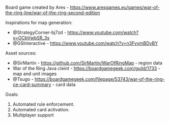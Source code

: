 Board game created by Ares - https://www.aresgames.eu/games/war-of-the-ring-line/war-of-the-ring-second-edition

Inspirations for map generation:
- @StrategyCorner-bj7zd - https://www.youtube.com/watch?v=OCbVwbSR_3s
- @GSInteractive - https://www.youtube.com/watch?v=n3FvvmBDvBY

Asset sources:
- @SirMartin - https://github.com/SirMartin/WarOfRingMap - region data
- War of the Ring Java cleint - https://boardgamegeek.com/guild/1733 - map and unit images
- @Tsugo - https://boardgamegeek.com/filepage/53743/war-of-the-ring-ce-card-summary - card data

Goals:
1. Automated rule enforcement.
2. Automated card activation.
3. Multiplayer support